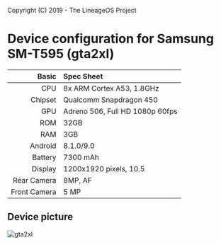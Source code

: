 Copyright (C) 2019 - The LineageOS Project

Device configuration for Samsung SM-T595 (gta2xl)
==============

Basic   | Spec Sheet
-------:|:----------
CPU     | 8x ARM Cortex A53, 1.8GHz
Chipset | Qualcomm Snapdragon 450
GPU     | Adreno 506, Full HD 1080p 60fps
ROM     | 32GB
RAM     | 3GB
Android | 8.1.0/9.0
Battery | 7300 mAh
Display | 1200x1920 pixels, 10.5
Rear Camera  | 8MP, AF
Front Camera | 5 MP

## Device picture

![gta2xl](https://fdn2.gsmarena.com/vv/pics/samsung/samsung-galaxy-tab-a-105-2.jpg)

